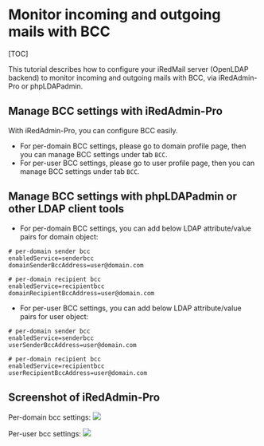 # Monitor incoming and outgoing mails with BCC

[TOC]

This tutorial describes how to configure your iRedMail server (OpenLDAP backend)
to monitor incoming and outgoing mails with BCC, via iRedAdmin-Pro or phpLDAPadmin.

## Manage BCC settings with iRedAdmin-Pro

With iRedAdmin-Pro, you can configure BCC easily.

* For per-domain BCC settings, please go to domain profile page, then you can
manage BCC settings under tab `BCC`.
* For per-user BCC settings, please go to user profile page, then you can
manage BCC settings under tab `BCC`.

## Manage BCC settings with phpLDAPadmin or other LDAP client tools

* For per-domain BCC settings, you can add below LDAP attribute/value pairs
for domain object:

```
# per-domain sender bcc
enabledService=senderbcc
domainSenderBccAddress=user@domain.com

# per-domain recipient bcc
enabledService=recipientbcc
domainRecipientBccAddress=user@domain.com
```

* For per-user BCC settings, you can add below LDAP attribute/value pairs
for user object:

```
# per-domain sender bcc
enabledService=senderbcc
userSenderBccAddress=user@domain.com

# per-domain recipient bcc
enabledService=recipientbcc
userRecipientBccAddress=user@domain.com
```

## Screenshot of iRedAdmin-Pro

Per-domain bcc settings:
![](http://www.iredmail.org/images/iredadmin/domain_profile_bcc.png)

Per-user bcc settings:
![](http://www.iredmail.org/images/iredadmin/user_profile_bcc.png)

